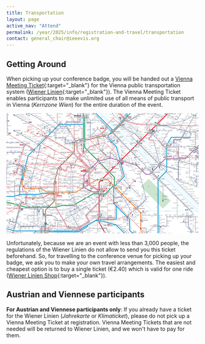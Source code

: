 ```yaml
---
title: Transportation
layout: page
active_nav: "Attend"
permalink: /year/2025/info/registration-and-travel/transportation
contact: general_chair@ieeevis.org
---
```


## Getting Around

When picking up your conference badge, you will be handed out a [Vienna Meeting Ticket](https://meeting.vienna.info/en/why-vienna/getting-around-vienna/wiener-linien-vienna-meeting-ticket-435604){:target="_blank"} for the Vienna public transportation system ([Wiener Linien](https://www.wienerlinien.at/web/wl-en){:target="_blank"}).
The Vienna Meeting Ticket enables participants to make unlimited use of all means of public transport in Vienna (*Kernzone Wien*) for the entire duration of the event.

<p>
  <img src="/assets/photos/wiener-linien-plan.png" />
</p>

Unfortunately, because we are an event with less than 3,000 people, the regulations of the Wiener Linien do not allow to send you this ticket beforehand.
So, for travelling to the conference venue for picking up your badge, we ask you to make your own travel arrangements.
The easiest and cheapest option is to buy a single ticket (€2.40) which is valid for one ride ([Wiener Linien Shop](https://shop.wienmobil.at/en/products){:target="_blank"}).

## Austrian and Viennese participants

**For Austrian and Viennese participants only**:
If you already have a ticket for the Wiener Linien (*Jahrekarte* or *Klimaticket*), please do not pick up a Vienna Meeting Ticket at registration.
Vienna Meeting Tickets that are not needed will be returned to Wiener Linien, and we won't have to pay for them.
